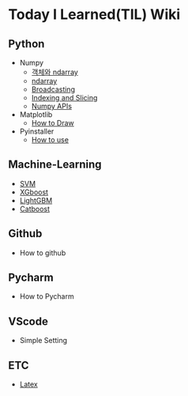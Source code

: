 # Today I Learned(TIL) Wiki

## Python
* Numpy
  * [객체와 ndarray]()
  * [ndarray]()
  * [Broadcasting]()
  * [Indexing and Slicing]()
  * [Numpy APIs]()
* Matplotlib
  * [How to Draw]()
* Pyinstaller
  * [How to use](https://github.com/CheolJ/TIL/blob/main/Python/pyinstaller.md)
  
## Machine-Learning
  * [SVM]()
  * [XGboost]()
  * [LightGBM]()
  * [Catboost]()

## Github
  * How to github
## Pycharm
  * How to Pycharm
## VScode
  * Simple Setting
  
## ETC
* [Latex]()